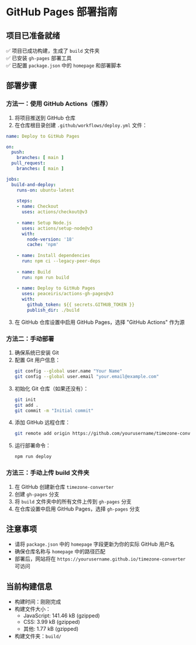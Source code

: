# GitHub Pages 部署指南

## 项目已准备就绪

✅ 项目已成功构建，生成了 `build` 文件夹  
✅ 已安装 `gh-pages` 部署工具  
✅ 已配置 `package.json` 中的 `homepage` 和部署脚本  

## 部署步骤

### 方法一：使用 GitHub Actions（推荐）

1. 将项目推送到 GitHub 仓库
2. 在仓库根目录创建 `.github/workflows/deploy.yml` 文件：

```yaml
name: Deploy to GitHub Pages

on:
  push:
    branches: [ main ]
  pull_request:
    branches: [ main ]

jobs:
  build-and-deploy:
    runs-on: ubuntu-latest
    
    steps:
    - name: Checkout
      uses: actions/checkout@v3
      
    - name: Setup Node.js
      uses: actions/setup-node@v3
      with:
        node-version: '18'
        cache: 'npm'
        
    - name: Install dependencies
      run: npm ci --legacy-peer-deps
      
    - name: Build
      run: npm run build
      
    - name: Deploy to GitHub Pages
      uses: peaceiris/actions-gh-pages@v3
      with:
        github_token: ${{ secrets.GITHUB_TOKEN }}
        publish_dir: ./build
```

3. 在 GitHub 仓库设置中启用 GitHub Pages，选择 "GitHub Actions" 作为源

### 方法二：手动部署

1. 确保系统已安装 Git
2. 配置 Git 用户信息：
   ```bash
   git config --global user.name "Your Name"
   git config --global user.email "your.email@example.com"
   ```
3. 初始化 Git 仓库（如果还没有）：
   ```bash
   git init
   git add .
   git commit -m "Initial commit"
   ```
4. 添加 GitHub 远程仓库：
   ```bash
   git remote add origin https://github.com/yourusername/timezone-converter.git
   ```
5. 运行部署命令：
   ```bash
   npm run deploy
   ```

### 方法三：手动上传 build 文件夹

1. 在 GitHub 创建新仓库 `timezone-converter`
2. 创建 `gh-pages` 分支
3. 将 `build` 文件夹中的所有文件上传到 `gh-pages` 分支
4. 在仓库设置中启用 GitHub Pages，选择 `gh-pages` 分支

## 注意事项

- 请将 `package.json` 中的 `homepage` 字段更新为你的实际 GitHub 用户名
- 确保仓库名称与 `homepage` 中的路径匹配
- 部署后，网站将在 `https://yourusername.github.io/timezone-converter` 可访问

## 当前构建信息

- 构建时间：刚刚完成
- 构建文件大小：
  - JavaScript: 141.46 kB (gzipped)
  - CSS: 3.99 kB (gzipped)
  - 其他: 1.77 kB (gzipped)
- 构建文件夹：`build/`
